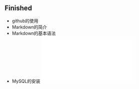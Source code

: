 ## Finished
- github的使用
- Markdown的简介
- Markdown的基本语法
- MySQL的安装
    ![mysql-install](../t-sqlinstall.md)
